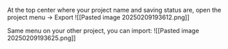 
At the top center where your project name and saving status are, open the project menu → Export
![[Pasted image 20250209193612.png]]

Same menu on your other project, you can import:
![[Pasted image 20250209193625.png]]